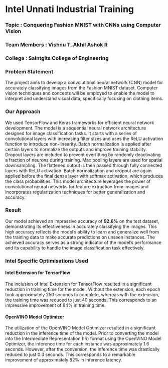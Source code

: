 # Intel Unnati Industrial Training
### Topic : Conquering Fashion MNIST with CNNs using Computer Vision
### Team Members : Vishnu T, Akhil Ashok R
### College : Saintgits College of Engineering

### Problem Statement
The project aims to develop a convolutional neural network (CNN) model for accurately classifying images from the Fashion MNIST dataset. Computer vision techniques and concepts will be employed to enable the model to interpret and understand visual data, specifically focusing on clothing items.

### Our Approach
We used TensorFlow and Keras frameworks for efficient neural network development.
The model is a sequential neural network architecture designed for image classification tasks. It starts with a series of convolutional layers with increasing filter sizes and uses the ReLU activation function to introduce non-linearity. Batch normalization is applied after certain layers to normalize the outputs and improve training stability. Dropout layers are included to prevent overfitting by randomly deactivating a fraction of neurons during training. Max pooling layers are used for spatial downsampling. The flattened output is then passed through fully connected layers with ReLU activation. Batch normalization and dropout are again applied before the final dense layer with softmax activation, which produces the class probabilities. This model architecture leverages the power of convolutional neural networks for feature extraction from images and incorporates regularization techniques for better generalization and accuracy.

### Result
Our model achieved an impressive accuracy of <b>92.6%</b> on the test dataset, demonstrating
its effectiveness in accurately classifying the images. This high accuracy reflects the
model’s ability to learn and generalize well from the training data to make accurate
predictions on unseen instances. The achieved accuracy serves as a strong indicator
of the model’s performance and its capability to handle the image classification task
effectively.

### Intel Specific Optimisations Used
#### Intel Extension for TensorFlow
The inclusion of Intel Extension for TensorFlow resulted in a significant reduction in
training time for the model. Without the extension, each epoch took approximately
250 seconds to complete, whereas with the extension, the training time was reduced
to just 40 seconds. This corresponds to an impressive improvement of 84% in training
time.
#### OpenVINO Model Optimizer
The utilization of the OpenVINO Model Optimizer resulted in a significant reduction
in the inference time of the model. Prior to converting the model into the Intermediate Representation (IR) format using the OpenVINO Model Optimizer, the inference
time for each instance was approximately 1.6 seconds. However, after the conversion,
the inference time was drastically reduced to just 0.3 seconds. This corresponds to a
remarkable improvement of approximately 82% in inference latency.
